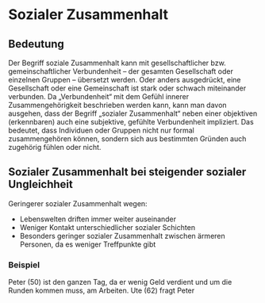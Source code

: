 # Sozialer Zusammenhalt

## Bedeutung

Der Begriff soziale Zusammenhalt kann mit gesellschaftlicher bzw. gemeinschaftlicher Verbundenheit – der gesamten Gesellschaft oder einzelnen Gruppen – übersetzt werden. Oder anders ausgedrückt, eine Gesellschaft oder eine Gemeinschaft ist stark oder schwach miteinander verbunden. Da „Verbundenheit“ mit dem Gefühl innerer Zusammengehörigkeit beschrieben werden kann, kann man davon ausgehen, dass der Begriff „sozialer Zusammenhalt“ neben einer objektiven (erkennbaren) auch eine subjektive, gefühlte Verbundenheit impliziert. Das bedeutet, dass Individuen oder Gruppen nicht nur formal zusammengehören können, sondern sich aus bestimmten Gründen auch zugehörig fühlen oder nicht.

## Sozialer Zusammenhalt bei steigender sozialer Ungleichheit

Geringerer sozialer Zusammenhalt wegen:

- Lebenswelten driften immer weiter auseinander
- Weniger Kontakt unterschiedlicher sozialer Schichten
- Besonders geringer sozialer Zusammenhalt zwischen ärmeren Personen, da es weniger Treffpunkte gibt

### Beispiel

Peter (50) ist den ganzen Tag, da er wenig Geld verdient und um die Runden kommen muss, am Arbeiten. Ute (62) fragt Peter
